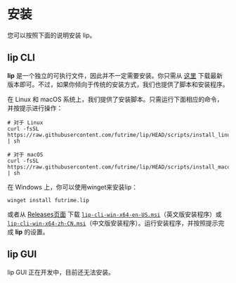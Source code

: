 # 安装

您可以按照下面的说明安装 lip。

## lip CLI

**lip** 是一个独立的可执行文件，因此并不一定需要安装。你只需从 [这里](https://github.com/futrime/lip/releases/latest) 下载最新版本即可。不过，如果你倾向于传统的安装方式，我们也提供了脚本和安装程序。

在 Linux 和 macOS 系统上，我们提供了安装脚本。只需运行下面相应的命令，并按提示进行操作：

```shell
# 对于 Linux
curl -fsSL https://raw.githubusercontent.com/futrime/lip/HEAD/scripts/install_linux.sh | sh
```

```shell
# 对于 macOS
curl -fsSL https://raw.githubusercontent.com/futrime/lip/HEAD/scripts/install_macos.sh | sh
```

在 Windows 上，你可以使用winget来安装lip：

```shell
winget install futrime.lip
```

或者从 [Releases页面](https://github.com/futrime/lip/releases/latest) 下载 [`lip-cli-win-x64-en-US.msi`](https://github.com/futrime/lip/releases/latest/download/lip-cli-win-x64-en-US.msi)（英文版安装程序）或 [`lip-cli-win-x64-zh-CN.msi`](https://github.com/futrime/lip/releases/latest/download/lip-cli-win-x64-zh-CN.msi)（中文版安装程序）。运行安装程序，并按照提示完成 **lip** 的设置。

## lip GUI

lip GUI 正在开发中，目前还无法安装。
